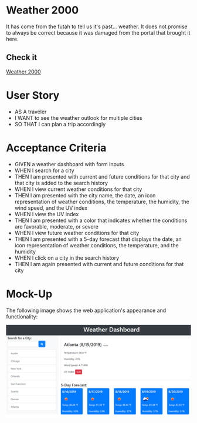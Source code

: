 # Weather 2000
It has come from the futah to tell us it's past... weather. It does not promise to always be correct because it was damaged from the portal that brought it here. 

## Check it
[Weather 2000](https://joe-riley.github.io/weather-2k)

# User Story
* AS A traveler
* I WANT to see the weather outlook for multiple cities
* SO THAT I can plan a trip accordingly

# Acceptance Criteria
* GIVEN a weather dashboard with form inputs
* WHEN I search for a city
* THEN I am presented with current and future conditions for that city and that city is added to the search history
* WHEN I view current weather conditions for that city
* THEN I am presented with the city name, the date, an icon representation of weather conditions, the temperature, the humidity, the wind speed, and the UV index
* WHEN I view the UV index
* THEN I am presented with a color that indicates whether the conditions are favorable, moderate, or severe
* WHEN I view future weather conditions for that city
* THEN I am presented with a 5-day forecast that displays the date, an icon representation of weather conditions, the temperature, and the humidity
* WHEN I click on a city in the search history
* THEN I am again presented with current and future conditions for that city

# Mock-Up
The following image shows the web application's appearance and functionality:

<img src='./assets/images/06-server-side-apis-homework-demo.png' alt='Still image of the weather app' />